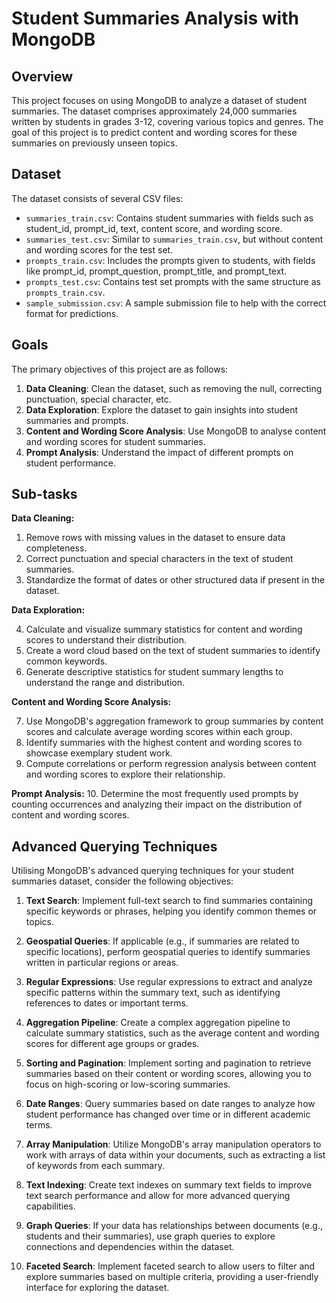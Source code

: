 # Student Summaries Analysis with MongoDB

## Overview

This project focuses on using MongoDB to analyze a dataset of student summaries. The dataset comprises approximately 24,000 summaries written by students in grades 3-12, covering various topics and genres. The goal of this project is to predict content and wording scores for these summaries on previously unseen topics.

## Dataset

The dataset consists of several CSV files:

- `summaries_train.csv`: Contains student summaries with fields such as student_id, prompt_id, text, content score, and wording score.
- `summaries_test.csv`: Similar to `summaries_train.csv`, but without content and wording scores for the test set.
- `prompts_train.csv`: Includes the prompts given to students, with fields like prompt_id, prompt_question, prompt_title, and prompt_text.
- `prompts_test.csv`: Contains test set prompts with the same structure as `prompts_train.csv`.
- `sample_submission.csv`: A sample submission file to help with the correct format for predictions.

## Goals

The primary objectives of this project are as follows:

1. **Data Cleaning**: Clean the dataset, such as removing the null, correcting punctuation, special character, etc.
2. **Data Exploration**: Explore the dataset to gain insights into student summaries and prompts.
3. **Content and Wording Score Analysis**: Use MongoDB to analyse content and wording scores for student summaries.
4. **Prompt Analysis**: Understand the impact of different prompts on student performance.


## Sub-tasks

**Data Cleaning:**

1. Remove rows with missing values in the dataset to ensure data completeness.
2. Correct punctuation and special characters in the text of student summaries.
3. Standardize the format of dates or other structured data if present in the dataset.

**Data Exploration:**

4. Calculate and visualize summary statistics for content and wording scores to understand their distribution.
5. Create a word cloud based on the text of student summaries to identify common keywords.
6. Generate descriptive statistics for student summary lengths to understand the range and distribution.

**Content and Wording Score Analysis:**

7. Use MongoDB's aggregation framework to group summaries by content scores and calculate average wording scores within each group.
8. Identify summaries with the highest content and wording scores to showcase exemplary student work.
9. Compute correlations or perform regression analysis between content and wording scores to explore their relationship.

**Prompt Analysis:**
10. Determine the most frequently used prompts by counting occurrences and analyzing their impact on the distribution of content and wording scores.

## Advanced Querying Techniques

Utilising  MongoDB's advanced querying techniques for your student summaries dataset, consider the following objectives:

1. **Text Search**: Implement full-text search to find summaries containing specific keywords or phrases, helping you identify common themes or topics.

2. **Geospatial Queries**: If applicable (e.g., if summaries are related to specific locations), perform geospatial queries to identify summaries written in particular regions or areas.

3. **Regular Expressions**: Use regular expressions to extract and analyze specific patterns within the summary text, such as identifying references to dates or important terms.

4. **Aggregation Pipeline**: Create a complex aggregation pipeline to calculate summary statistics, such as the average content and wording scores for different age groups or grades.

5. **Sorting and Pagination**: Implement sorting and pagination to retrieve summaries based on their content or wording scores, allowing you to focus on high-scoring or low-scoring summaries.

6. **Date Ranges**: Query summaries based on date ranges to analyze how student performance has changed over time or in different academic terms.

7. **Array Manipulation**: Utilize MongoDB's array manipulation operators to work with arrays of data within your documents, such as extracting a list of keywords from each summary.

8. **Text Indexing**: Create text indexes on summary text fields to improve text search performance and allow for more advanced querying capabilities.

9. **Graph Queries**: If your data has relationships between documents (e.g., students and their summaries), use graph queries to explore connections and dependencies within the dataset.

10. **Faceted Search**: Implement faceted search to allow users to filter and explore summaries based on multiple criteria, providing a user-friendly interface for exploring the dataset.
